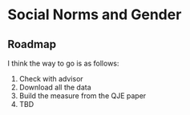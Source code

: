 # Social Norms and Gender

## Roadmap

I think the way to go is as follows:
1. Check with advisor
2. Download all the data
3. Build the measure from the QJE paper
4. TBD